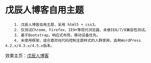 # 戊辰人博客自用主题

        1. 戊辰人博客自用主题，采用 html5 + css3。
        2. 仅测试Chrome、Firefox、IE9+等现代浏览器，未做IE6/7/8兼容性测试。
        3. 基于Bootstrap，响应式布局，移动设备优先。
        4. 未使用框架，适合喜欢纯代码控制主题样式的人群使用，适用WordPress 4.2.x/4.3.x/4.5.x版本。

效果主页：[戊辰人博客][id001]

[id001]:https://wanglu.info "https://wanglu.info"
